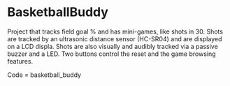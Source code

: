 # BasketballBuddy
Project that tracks field goal % and has mini-games, like shots in 30. Shots are tracked by an ultrasonic distance sensor (HC-SR04) and are displayed on a LCD displa. Shots are also visually and audibly tracked via a passive buzzer and a LED. Two buttons control the reset and the game browsing features.

Code = basketball_buddy
